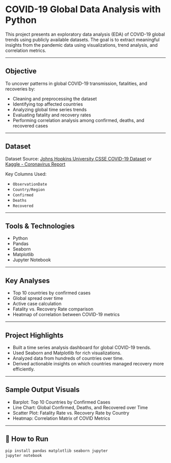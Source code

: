 # COVID-19 Global Data Analysis with Python

This project presents an exploratory data analysis (EDA) of COVID-19 global trends using publicly available datasets. The goal is to extract meaningful insights from the pandemic data using visualizations, trend analysis, and correlation metrics.

---

## Objective

To uncover patterns in global COVID-19 transmission, fatalities, and recoveries by:

- Cleaning and preprocessing the dataset
- Identifying top affected countries
- Analyzing global time series trends
- Evaluating fatality and recovery rates
- Performing correlation analysis among confirmed, deaths, and recovered cases

---

## Dataset

Dataset Source: [Johns Hopkins University CSSE COVID-19 Dataset](https://github.com/CSSEGISandData/COVID-19) or [Kaggle - Coronavirus Report](https://www.kaggle.com/datasets/imdevskp/corona-virus-report)

Key Columns Used:
- `ObservationDate`
- `Country/Region`
- `Confirmed`
- `Deaths`
- `Recovered`

---

## Tools & Technologies

- Python
- Pandas
- Seaborn
- Matplotlib
- Jupyter Notebook

---

## Key Analyses

- Top 10 countries by confirmed cases
- Global spread over time
- Active case calculation
- Fatality vs. Recovery Rate comparison
- Heatmap of correlation between COVID-19 metrics

---

## Project Highlights

- Built a time series analysis dashboard for global COVID-19 trends.
- Used Seaborn and Matplotlib for rich visualizations.
- Analyzed data from hundreds of countries over time.
- Derived actionable insights on which countries managed recovery more efficiently.

---

## Sample Output Visuals

- Barplot: Top 10 Countries by Confirmed Cases
- Line Chart: Global Confirmed, Deaths, and Recovered over Time
- Scatter Plot: Fatality Rate vs. Recovery Rate by Country
- Heatmap: Correlation Matrix of COVID Metrics

---

## 🚀 How to Run

```bash
pip install pandas matplotlib seaborn jupyter
jupyter notebook
